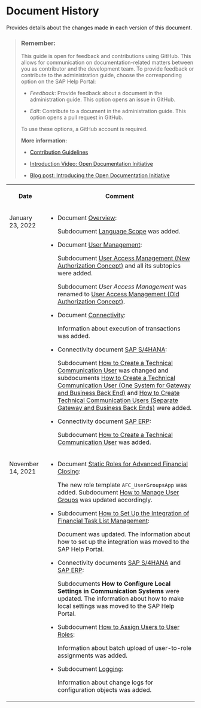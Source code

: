 <!-- loio5e2c27a01c0f45f394a81b3f97eaf66d -->

# Document History

Provides details about the changes made in each version of this document.



> ### Remember:  
> This guide is open for feedback and contributions using GitHub. This allows for communication on documentation-related matters between you as contributor and the development team. To provide feedback or contribute to the administration guide, choose the corresponding option on the SAP Help Portal:
> 
> -   *Feedback*: Provide feedback about a document in the administration guide. This option opens an issue in GitHub.
> 
> -   *Edit*: Contribute to a document in the administration guide. This option opens a pull request in GitHub.
> 
> 
> To use these options, a GitHub account is required.
> 
> **More information:**
> 
> -   [Contribution Guidelines](https://help.sap.com/products/open-documentation-initiative/contribution-guidelines/readme.html)
> 
> -   [Introduction Video: Open Documentation Initiative](https://www.youtube.com/watch?v=DwxrZ6ET3Yc)
> 
> -   [Blog post: Introducing the Open Documentation Initiative](https://blogs.sap.com/2021/05/20/introducing-the-open-documentation-initiative/)


<table>
<tr>
<th valign="top">

Date



</th>
<th valign="top">

Comment



</th>
</tr>
<tr>
<td valign="top">

January 23, 2022



</td>
<td valign="top">

-   Document [Overview](../Overview/overview-6e1af27.md):

    Subdocument [Language Scope](../Overview/language-scope-4f635b9.md) was added.

-   Document [User Management](../User-Management/user-management-ae7fa30.md):

    Subdocument [User Access Management \(New Authorization Concept\)](../User-Management/user-access-management-new-authorization-concept-d974847.md) and all its subtopics were added.

    Subdocument *User Access Management* was renamed to [User Access Management \(Old Authorization Concept\)](../User-Management/user-access-management-old-authorization-concept-6fa5e4e.md).

-   Document [Connectivity](../Connectivity/connectivity-200deae.md):

    Information about execution of transactions was added.

-   Connectivity document [SAP S/4HANA](../Connectivity/sap-s-4hana-15a3a5b.md):

    Subdocument [How to Create a Technical Communication User](../Connectivity/how-to-create-a-technical-communication-user-c4a9b51.md) was changed and subdocuments [How to Create a Technical Communication User \(One System for Gateway and Business Back End\)](../Connectivity/how-to-create-a-technical-communication-user-one-system-for-gateway-and-business-back-end-8705f86.md) and [How to Create Technical Communication Users \(Separate Gateway and Business Back Ends\)](../Connectivity/how-to-create-technical-communication-users-separate-gateway-and-business-back-ends-d3b1cbe.md) were added.

-   Connectivity document [SAP ERP](../Connectivity/sap-erp-7b85121.md):

    Subdocument [How to Create a Technical Communication User](../Connectivity/how-to-create-a-technical-communication-user-d9e09c7.md) was added.




</td>
</tr>
<tr>
<td valign="top">

November 14, 2021



</td>
<td valign="top">

-   Document [Static Roles for Advanced Financial Closing](../User-Management/static-roles-for-advanced-financial-closing-b92a241.md):

    The new role template `AFC_UserGroupsApp` was added. Subdocument [How to Manage User Groups](../User-Management/how-to-manage-user-groups-6d5d683.md) was updated accordingly.

-   Subdocument [How to Set Up the Integration of Financial Task List Management](../Connectivity/how-to-set-up-the-integration-of-financial-task-list-management-24140e9.md):

    Document was updated. The information about how to set up the integration was moved to the SAP Help Portal.

-   Connectivity documents [SAP S/4HANA](../Connectivity/sap-s-4hana-15a3a5b.md) and [SAP ERP](../Connectivity/sap-erp-7b85121.md):

    Subdocuments **How to Configure Local Settings in Communication Systems** were updated. The information about how to make local settings was moved to the SAP Help Portal.

-   Subdocument [How to Assign Users to User Roles](../User-Management/how-to-assign-users-to-user-roles-8729c2d.md):

    Information about batch upload of user-to-role assignments was added.

-   Subdocument [Logging](../Monitoring-and-Troubleshooting/logging-57375b8.md):

    Information about change logs for configuration objects was added.




</td>
</tr>
</table>

